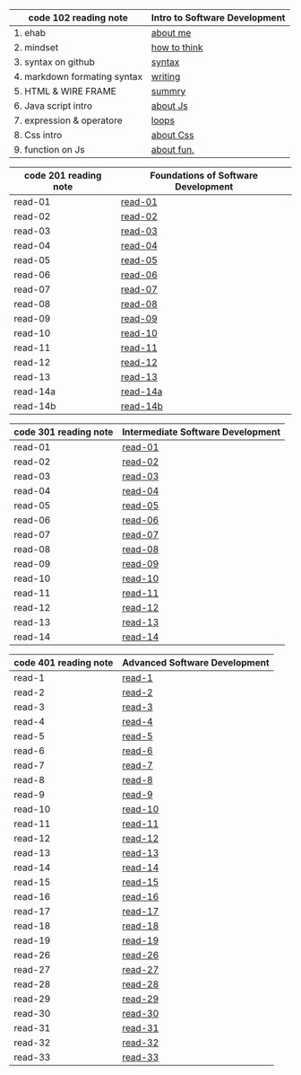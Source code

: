 | **code 102 reading note**    | **Intro to Software Development**                                     |
| ---------------------------- | --------------------------------------------------------------------- |
| 1. ehab                      | [about me](https://eng-ehabsaleh.github.io/reading-note/intro)        |
| 2. mindset                   | [how to think](https://eng-ehabsaleh.github.io/reading-note/mindset)  |
| 3. syntax on github          | [syntax](https://eng-ehabsaleh.github.io/reading-note/github)         |
| 4. markdown formating syntax | [writing](https://eng-ehabsaleh.github.io/reading-note/markdown)      |
| 5. HTML & WIRE FRAME         | [summry](https://eng-ehabsaleh.github.io/reading-note/sum)            |
| 6. Java script intro         | [about Js](https://eng-ehabsaleh.github.io/reading-note/Javascript)   |
| 7. expression & operatore    | [loops](https://eng-ehabsaleh.github.io/reading-note/loops)           |
| 8. Css intro                 | [about Css](https://eng-ehabsaleh.github.io/reading-note/css)         |
| 9. function on Js            | [about fun.](https://eng-ehabsaleh.github.io/reading-note/jsfunction) |

| **code 201 reading note** | **Foundations of Software Development**                            |
| ------------------------- | ------------------------------------------------------------------ |
| read-01                   | [read-01](https://eng-ehabsaleh.github.io/reading-note/class-01)   |
| read-02                   | [read-02](https://eng-ehabsaleh.github.io/reading-note/class-02)   |
| read-03                   | [read-03](https://eng-ehabsaleh.github.io/reading-note/class-03)   |
| read-04                   | [read-04](https://eng-ehabsaleh.github.io/reading-note/class-04)   |
| read-05                   | [read-05](https://eng-ehabsaleh.github.io/reading-note/class-05)   |
| read-06                   | [read-06](https://eng-ehabsaleh.github.io/reading-note/class-06)   |
| read-07                   | [read-07](https://eng-ehabsaleh.github.io/reading-note/class-07)   |
| read-08                   | [read-08](https://eng-ehabsaleh.github.io/reading-note/class-08)   |
| read-09                   | [read-09](https://eng-ehabsaleh.github.io/reading-note/class-09)   |
| read-10                   | [read-10](https://eng-ehabsaleh.github.io/reading-note/class-10)   |
| read-11                   | [read-11](https://eng-ehabsaleh.github.io/reading-note/class-11)   |
| read-12                   | [read-12](https://eng-ehabsaleh.github.io/reading-note/class-12)   |
| read-13                   | [read-13](https://eng-ehabsaleh.github.io/reading-note/class-13)   |
| read-14a                  | [read-14a](https://eng-ehabsaleh.github.io/reading-note/class-14a) |
| read-14b                  | [read-14b](https://eng-ehabsaleh.github.io/reading-note/class-14b) |

| **code 301 reading note** | **Intermediate Software Development**                               |
| ------------------------- | ------------------------------------------------------------------- |
| read-01                   | [read-01](https://eng-ehabsaleh.github.io/reading-note/class-01301) |
| read-02                   | [read-02](https://eng-ehabsaleh.github.io/reading-note/class-02301) |
| read-03                   | [read-03](https://eng-ehabsaleh.github.io/reading-note/class-03301) |
| read-04                   | [read-04](https://eng-ehabsaleh.github.io/reading-note/class-04301) |
| read-05                   | [read-05](https://eng-ehabsaleh.github.io/reading-note/class-05301) |
| read-06                   | [read-06](https://eng-ehabsaleh.github.io/reading-note/class-06301) |
| read-07                   | [read-07](https://eng-ehabsaleh.github.io/reading-note/class-07301) |
| read-08                   | [read-08](https://eng-ehabsaleh.github.io/reading-note/class-08301) |
| read-09                   | [read-09](https://eng-ehabsaleh.github.io/reading-note/class-09301) |
| read-10                   | [read-10](https://eng-ehabsaleh.github.io/reading-note/class-10301) |
| read-11                   | [read-11](https://eng-ehabsaleh.github.io/reading-note/class-11301) |
| read-12                   | [read-12](https://eng-ehabsaleh.github.io/reading-note/class-12301) |
| read-13                   | [read-13](https://eng-ehabsaleh.github.io/reading-note/class-13301) |
| read-14                   | [read-14](https://eng-ehabsaleh.github.io/reading-note/class-14301) |

| **code 401 reading note** | **Advanced Software Development**                                   |
| ------------------------- | ------------------------------------------------------------------- |
| read-1                    | [read-1](https://eng-ehabsaleh.github.io/reading-note/class-01401)  |
| read-2                    | [read-2](https://eng-ehabsaleh.github.io/reading-note/class-02401)  |
| read-3                    | [read-3](https://eng-ehabsaleh.github.io/reading-note/class-03401)  |
| read-4                    | [read-4](https://eng-ehabsaleh.github.io/reading-note/class-04401)  |
| read-5                    | [read-5](https://eng-ehabsaleh.github.io/reading-note/class-05401)  |
| read-6                    | [read-6](https://eng-ehabsaleh.github.io/reading-note/class-06401)  |
| read-7                    | [read-7](https://eng-ehabsaleh.github.io/reading-note/class-07401)  |
| read-8                    | [read-8](https://eng-ehabsaleh.github.io/reading-note/class-08401)  |
| read-9                    | [read-9](https://eng-ehabsaleh.github.io/reading-note/class-09401)  |
| read-10                   | [read-10](https://eng-ehabsaleh.github.io/reading-note/class-10401) |
| read-11                   | [read-11](https://eng-ehabsaleh.github.io/reading-note/class-11401) |
| read-12                   | [read-12](https://eng-ehabsaleh.github.io/reading-note/class-12401) |
| read-13                   | [read-13](https://eng-ehabsaleh.github.io/reading-note/class-13401) |
| read-14                   | [read-14](https://eng-ehabsaleh.github.io/reading-note/class-14401) |
| read-15                   | [read-15](https://eng-ehabsaleh.github.io/reading-note/class-15401) |
| read-16                   | [read-16](https://eng-ehabsaleh.github.io/reading-note/class-16401) |
| read-17                   | [read-17](https://eng-ehabsaleh.github.io/reading-note/class-17401) |
| read-18                   | [read-18](https://eng-ehabsaleh.github.io/reading-note/class-18401) |
| read-19                   | [read-19](https://eng-ehabsaleh.github.io/reading-note/class-19401) |
| read-26                   | [read-26](https://eng-ehabsaleh.github.io/reading-note/class-26401) |
| read-27                   | [read-27](https://eng-ehabsaleh.github.io/reading-note/class-27401) |
| read-28                   | [read-28](https://eng-ehabsaleh.github.io/reading-note/class-28401) |
| read-29                   | [read-29](https://eng-ehabsaleh.github.io/reading-note/class-29401) |
| read-30                   | [read-30](https://eng-ehabsaleh.github.io/reading-note/class-30401) |
| read-31                   | [read-31](https://eng-ehabsaleh.github.io/reading-note/class-31401) |
| read-32                   | [read-32](https://eng-ehabsaleh.github.io/reading-note/class-32401) |
| read-33                   | [read-33](https://eng-ehabsaleh.github.io/reading-note/class-33401) |
